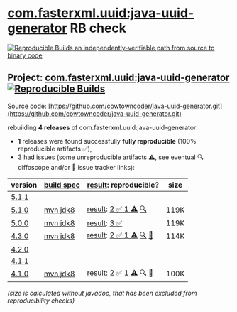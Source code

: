 [com.fasterxml.uuid:java-uuid-generator](https://central.sonatype.com/artifact/com.fasterxml.uuid/java-uuid-generator/versions) RB check
=======

[![Reproducible Builds](https://reproducible-builds.org/images/logos/rb.svg) an independently-verifiable path from source to binary code](https://reproducible-builds.org/)

## Project: [com.fasterxml.uuid:java-uuid-generator](https://central.sonatype.com/artifact/com.fasterxml.uuid/java-uuid-generator/versions) [![Reproducible Builds](https://img.shields.io/endpoint?url=https://raw.githubusercontent.com/jvm-repo-rebuild/reproducible-central/master/content/com/fasterxml/uuid/badge.json)](https://github.com/jvm-repo-rebuild/reproducible-central/blob/master/content/com/fasterxml/uuid/README.md)

Source code: [https://github.com/cowtowncoder/java-uuid-generator.git](https://github.com/cowtowncoder/java-uuid-generator.git)

rebuilding **4 releases** of com.fasterxml.uuid:java-uuid-generator:
- **1** releases were found successfully **fully reproducible** (100% reproducible artifacts :white_check_mark:),
- 3 had issues (some unreproducible artifacts :warning:, see eventual :mag: diffoscope and/or :memo: issue tracker links):

| version | [build spec](/BUILDSPEC.md) | [result](https://reproducible-builds.org/docs/jvm/): reproducible? | size |
| -- | --------- | ------ | -- |
| [5.1.1](https://central.sonatype.com/artifact/com.fasterxml.uuid/java-uuid-generator/5.1.1/pom) | | | |
| [5.1.0](https://central.sonatype.com/artifact/com.fasterxml.uuid/java-uuid-generator/5.1.0/pom) | [mvn jdk8](java-uuid-generator-5.1.0.buildspec) | [result](java-uuid-generator-5.1.0.buildinfo): [2 :white_check_mark:  1 :warning:](java-uuid-generator-5.1.0.buildcompare) [:mag:](java-uuid-generator-5.1.0.diffoscope) | 119K |
| [5.0.0](https://central.sonatype.com/artifact/com.fasterxml.uuid/java-uuid-generator/5.0.0/pom) | [mvn jdk8](java-uuid-generator-5.0.0.buildspec) | [result](java-uuid-generator-5.0.0.buildinfo): [3 :white_check_mark: ](java-uuid-generator-5.0.0.buildcompare) | 119K |
| [4.3.0](https://central.sonatype.com/artifact/com.fasterxml.uuid/java-uuid-generator/4.3.0/pom) | [mvn jdk8](java-uuid-generator-4.3.0.buildspec) | [result](java-uuid-generator-4.3.0.buildinfo): [2 :white_check_mark:  1 :warning:](java-uuid-generator-4.3.0.buildcompare) [:mag:](java-uuid-generator-4.3.0.diffoscope) [:memo:](https://github.com/moditect/moditect/issues/199) | 114K |
| [4.2.0](https://central.sonatype.com/artifact/com.fasterxml.uuid/java-uuid-generator/4.2.0/pom) | | | |
| [4.1.1](https://central.sonatype.com/artifact/com.fasterxml.uuid/java-uuid-generator/4.1.1/pom) | | | |
| [4.1.0](https://central.sonatype.com/artifact/com.fasterxml.uuid/java-uuid-generator/4.1.0/pom) | [mvn jdk8](java-uuid-generator-4.1.0.buildspec) | [result](java-uuid-generator-4.1.0.buildinfo): [2 :white_check_mark:  1 :warning:](java-uuid-generator-4.1.0.buildcompare) [:mag:](java-uuid-generator-4.1.0.diffoscope) [:memo:](https://github.com/cowtowncoder/java-uuid-generator/pull/74) | 100K |

<i>(size is calculated without javadoc, that has been excluded from reproducibility checks)</i>
